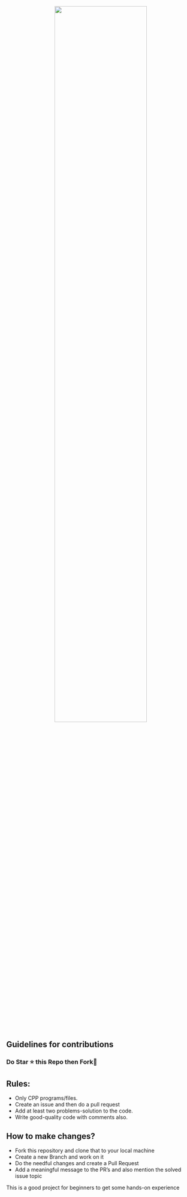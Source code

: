 <div  align=center>
  <img src=https://blog.tooljet.com/content/images/2022/09/Screenshot-2022-09-27-at-08.03.21.png width=70%>
</div>

## Guidelines for contributions

### Do Star ⭐ this Repo then Fork🍴

## Rules:
- Only CPP programs/files.
- Create an issue and then do a pull request
- Add at least two problems-solution to the code.
- Write good-quality code with comments also.

## How to make changes?
- Fork this repository and clone that to your local machine
- Create a new Branch and work on it
- Do the needful changes and create a Pull Request
- Add a meaningful message to the PR’s and also mention the solved issue topic

This is a good project for beginners to get some hands-on experience
